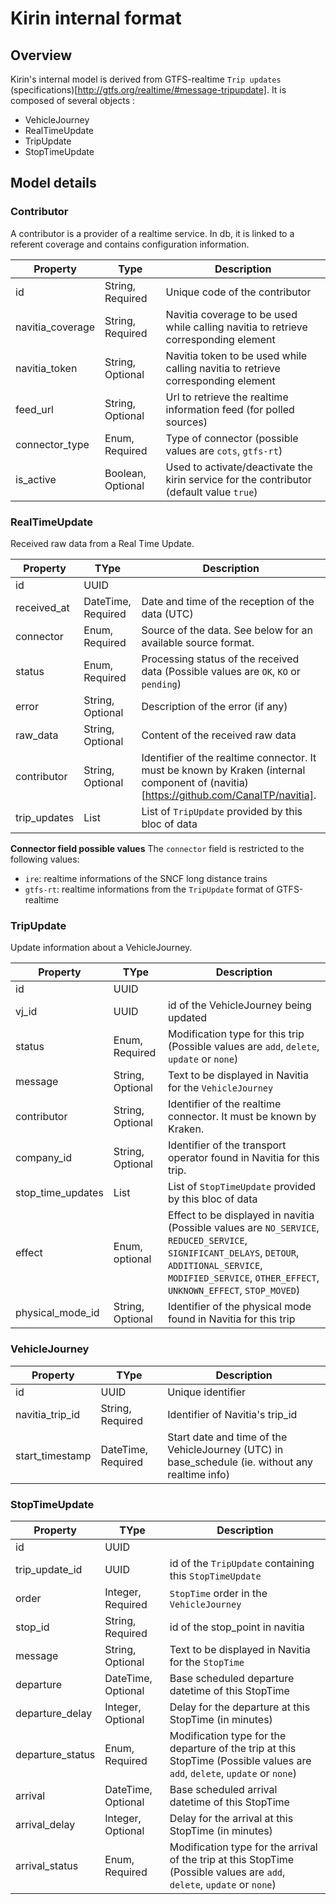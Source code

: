 # Kirin internal format

## Overview
Kirin's internal model is derived from GTFS-realtime `Trip updates` (specifications)[http://gtfs.org/realtime/#message-tripupdate].
It is composed of several objects :
- VehicleJourney
- RealTimeUpdate
- TripUpdate
- StopTimeUpdate

## Model details
### Contributor
A contributor is a provider of a realtime service.
In db, it is linked to a referent coverage and contains configuration information.

Property | Type | Description
--- | --- | ---
id | String, Required | Unique code of the contributor
navitia_coverage | String, Required | Navitia coverage to be used while calling navitia to retrieve corresponding element
navitia_token | String, Optional | Navitia token to be used while calling navitia to retrieve corresponding element
feed_url | String, Optional | Url to retrieve the realtime information feed (for polled sources)
connector_type | Enum, Required | Type of connector (possible values are `cots`, `gtfs-rt`)
is_active | Boolean, Optional | Used to activate/deactivate the kirin service for the contributor (default value `true`)

### RealTimeUpdate
Received raw data from a Real Time Update.

Property | TYpe | Description
--- | --- | ---
id | UUID |
received_at | DateTime, Required | Date and time of the reception of the data (UTC)
connector | Enum, Required | Source of the data. See below for an available source format.
status | Enum, Required | Processing status of the received data (Possible values are `OK`, `KO` or `pending`)
error | String, Optional | Description of the error (if any)
raw_data | String, Optional | Content of the received raw data
contributor | String, Optional | Identifier of the realtime connector. It must be known by Kraken (internal component of (navitia)[https://github.com/CanalTP/navitia].
trip_updates | List | List of `TripUpdate` provided by this bloc of data

**Connector field possible values**
The `connector` field is restricted to the following values:
- `ire`: realtime informations of the SNCF long distance trains
- `gtfs-rt`: realtime informations from the `TripUpdate` format of GTFS-realtime

### TripUpdate
Update information about a VehicleJourney.

Property | TYpe | Description
--- | --- | ---
id | UUID |
vj_id | UUID | id of the VehicleJourney being updated
status | Enum, Required | Modification type for this trip (Possible values are `add`, `delete`, `update` or `none`)
message | String, Optional | Text to be displayed in Navitia for the `VehicleJourney`
contributor | String, Optional | Identifier of the realtime connector. It must be known by Kraken.
company_id | String, Optional | Identifier of the transport operator found in Navitia for this trip.
stop_time_updates | List | List of `StopTimeUpdate` provided by this bloc of data
effect | Enum, optional | Effect to be displayed in navitia (Possible values are `NO_SERVICE`, `REDUCED_SERVICE`, `SIGNIFICANT_DELAYS`, `DETOUR`, `ADDITIONAL_SERVICE`, `MODIFIED_SERVICE`, `OTHER_EFFECT`, `UNKNOWN_EFFECT`, `STOP_MOVED`)
physical_mode_id | String, Optional | Identifier of the physical mode found in Navitia for this trip

### VehicleJourney
Property | TYpe | Description
--- | --- | ---
id | UUID | Unique identifier
navitia_trip_id | String, Required | Identifier of Navitia's trip_id
start_timestamp | DateTime, Required | Start date and time of the VehicleJourney (UTC) in base_schedule (ie. without any realtime info)

### StopTimeUpdate
Property | TYpe | Description
--- | --- | ---
id | UUID |
trip_update_id | UUID | id of the `TripUpdate` containing this `StopTimeUpdate`
order | Integer, Required | `StopTime` order in the `VehicleJourney`
stop_id | String, Required | id of the stop_point in navitia
message | String, Optional | Text to be displayed in Navitia for the `StopTime`
departure | DateTime, Optional | Base scheduled departure datetime of this StopTime
departure_delay | Integer, Optional | Delay for the departure at this StopTime (in minutes)
departure_status | Enum, Required | Modification type for the departure of the trip at this StopTime (Possible values are `add`, `delete`, `update` or `none`)
arrival | DateTime, Optional | Base scheduled arrival datetime of this StopTime
arrival_delay | Integer, Optional | Delay for the arrival at this StopTime (in minutes)
arrival_status | Enum, Required | Modification type for the arrival of the trip at this StopTime (Possible values are `add`, `delete`, `update` or `none`)